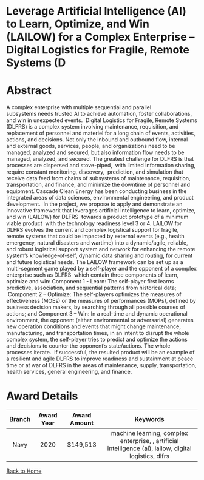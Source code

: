 
Leverage Artificial Intelligence (AI) to Learn, Optimize, and Win (LAILOW) for a Complex Enterprise – Digital Logistics for Fragile, Remote Systems (D
======================================================================================================================================================

# Abstract


A complex enterprise with multiple sequential and parallel subsystems needs trusted AI to achieve automation, foster collaborations, and win in unexpected events.  Digital Logistics for Fragile, Remote Systems (DLFRS) is a complex system involving maintenance, requisition, and replacement of personnel and materiel for a long chain of events, activities, actions, and decisions. Not only the inbound and outbound flow, internal and external goods, services, people, and organizations need to be managed, analyzed and secured, but also information flow needs to be managed, analyzed, and secured. The greatest challenge for DLFRS is that processes are dispersed and stove-piped,  with limited information sharing, require constant monitoring, discovery,  prediction, and simulation that receive data feed from chains of subsystems of maintenance, requisition, transportation, and finance, and minimize the downtime of personnel and equipment. Cascade Clean Energy has been conducting business in the integrated areas of data sciences, environmental engineering, and product development.  In the project, we propose to apply and demonstrate an innovative framework that leverages artificial Intelligence to learn, optimize, and win (LAILOW) for DLFRS  towards a product prototype of a minimum viable product  with the technology readiness level 3 or 4. LAILOW for DLFRS evolves the current and complex logistical support for fragile, remote systems that could be impacted by external events (e.g., health emergency, natural disasters and wartime) into a dynamic/agile, reliable, and robust logistical support system and network for enhancing the remote system’s knowledge-of-self, dynamic data sharing and routing, for current and future logistical needs. The LAILOW framework can be set up as a  multi-segment game played by a self-player and the opponent of a complex enterprise such as DLFRS  which contain three components of learn, optimize and win: Component 1 - Learn: The self-player first learns predictive, association, and sequential patterns from historical data;  Component 2 – Optimize: The self-players optimizes the measures of effectiveness (MOEs) or the measures of performances (MOPs), defined by business decision makers, by searching through all possible courses of actions; and Component 3 – Win: In a real-time and dynamic operational environment, the opponent (either environmental or adversarial) generates new operation conditions and events that might change maintenance, manufacturing, and transportation times, in an intent to disrupt the whole complex system, the self-player tries to predict and optimize the actions and decisions to counter the opponent’s state/actions. The whole processes iterate.  If successful, the resulted product will be an example of a resilient and agile DLFRS to improve readiness and sustainment at peace time or at war of DLFRS in the areas of maintenance, supply, transportation, health services, general engineering, and finance.  

# Award Details

|Branch|Award Year|Award Amount|Keywords|
| :---: | :---: | :---: | :---: |
|Navy|2020|$149,513|machine learning, complex enterprise, , artificial intelligence (ai), lailow, digital logistics, dlfrs|
  
  


[Back to Home](https://github.com/chrischow/dod_sbir_awards/Reports/JH/#2209)
